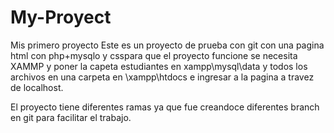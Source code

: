 # My-Proyect
Mis primero proyecto Este es un proyecto de prueba con git con una pagina html con php+mysqlo y csspara que el proyecto funcione se necesita XAMMP y poner la capeta estudiantes en xampp\mysql\data y todos los archivos en una carpeta en \xampp\htdocs e ingresar a la pagina a travez de localhost.

El proyecto tiene diferentes ramas ya que fue creandoce diferentes branch en git para facilitar el trabajo.
